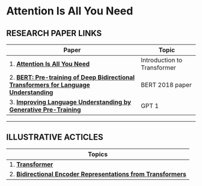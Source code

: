 # Attention Is All You Need


## RESEARCH PAPER LINKS
| Paper | Topic |
| ----- | -----|
| 1. [**Attention Is All You Need**](https://proceedings.neurips.cc/paper/2017/file/3f5ee243547dee91fbd053c1c4a845aa-Paper.pdf) | Introduction to Transformer |
| 2. [**BERT: Pre-training of Deep Bidirectional Transformers for Language Understanding**](https://arxiv.org/pdf/1810.04805.pdf) | BERT 2018 paper |
| 3. [**Improving Language Understanding by Generative Pre-Training**](https://s3-us-west-2.amazonaws.com/openai-assets/research-covers/language-unsupervised/language_understanding_paper.pdf) | GPT 1 |

------------------------------

## ILLUSTRATIVE ACTICLES

| Topics |
| ----- | 
| 1. [**Transformer**]( http://jalammar.github.io/illustrated-transformer/)
| 2. [**Bidirectional Encoder Representations from Transformers**](http://jalammar.github.io/illustrated-bert/) 
